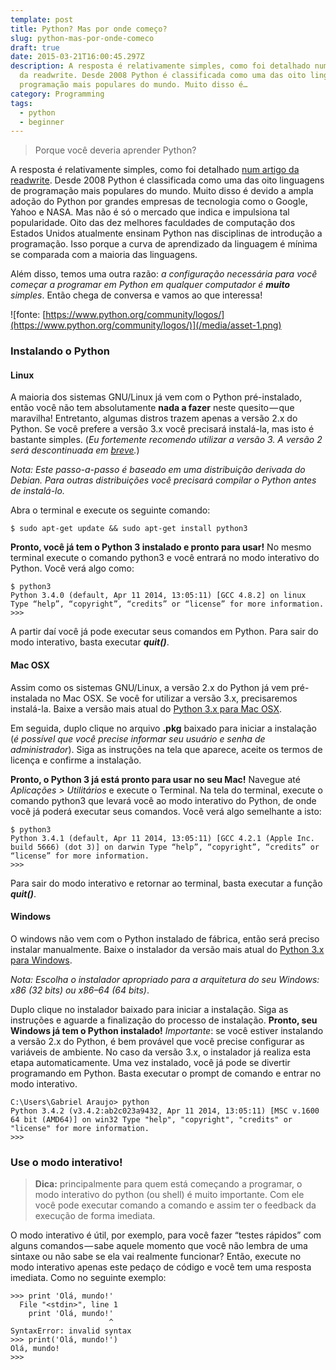 ```yaml
---
template: post
title: Python? Mas por onde começo?
slug: python-mas-por-onde-comeco
draft: true
date: 2015-03-21T16:00:45.297Z
description: A resposta é relativamente simples, como foi detalhado num artigo
  da readwrite. Desde 2008 Python é classificada como uma das oito linguagens de
  programação mais populares do mundo. Muito disso é…
category: Programming
tags:
  - python
  - beginner
---
```

> Porque você deveria aprender Python?

A resposta é relativamente simples, como foi detalhado [num artigo da readwrite](https://readwrite.com/2014/07/08/what-makes-python-easy-to-learn). Desde 2008 Python é classificada como uma das oito linguagens de programação mais populares do mundo. Muito disso é devido a ampla adoção do Python por grandes empresas de tecnologia como o Google, Yahoo e NASA. Mas não é só o mercado que indica e impulsiona tal popularidade. Oito das dez melhores faculdades de computação dos Estados Unidos atualmente ensinam Python nas disciplinas de introdução a programação. Isso porque a curva de aprendizado da linguagem é mínima se comparada com a maioria das linguagens.

Além disso, temos uma outra razão: _a configuração necessária para você começar a programar em Python em qualquer computador é_ **_muito_** _simples_. Então chega de conversa e vamos ao que interessa!

![fonte: [https://www.python.org/community/logos/](https://www.python.org/community/logos/)](/media/asset-1.png)

### Instalando o Python

#### Linux

A maioria dos sistemas GNU/Linux já vem com o Python pré-instalado, então você não tem absolutamente **nada a fazer** neste quesito — que maravilha! Entretanto, algumas distros trazem apenas a versão 2.x do Python. Se você prefere a versão 3.x você precisará instalá-la, mas isto é bastante simples. (_Eu fortemente recomendo utilizar a versão 3. A versão 2 será descontinuada em_ [_breve_](https://pythonclock.org/)_._)

_Nota: Este passo-a-passo é baseado em uma distribuição derivada do Debian. Para outras distribuições você precisará compilar o Python antes de instalá-lo._

Abra o terminal e execute os seguinte comando:

```console
$ sudo apt-get update && sudo apt-get install python3
```

**Pronto, você já tem o Python 3 instalado e pronto para usar!** No mesmo terminal execute o comando python3 e você entrará no modo interativo do Python. Você verá algo como:

```console
$ python3
Python 3.4.0 (default, Apr 11 2014, 13:05:11) [GCC 4.8.2] on linux Type “help”, “copyright”, “credits” or “license” for more information.
>>>
```

A partir daí você já pode executar seus comandos em Python. Para sair do modo interativo, basta executar **_quit()_**.

#### Mac OSX

Assim como os sistemas GNU/Linux, a versão 2.x do Python já vem pré-instalada no Mac OSX. Se você for utilizar a versão 3.x, precisaremos instalá-la. Baixe a versão mais atual do [Python 3.x para Mac OSX](https://www.python.org/downloads/).

Em seguida, duplo clique no arquivo **.pkg** baixado para iniciar a instalação (_é possível que você precise informar seu usuário e senha de administrador_). Siga as instruções na tela que aparece, aceite os termos de licença e confirme a instalação.

**Pronto, o Python 3 já está pronto para usar no seu Mac!** Navegue até _Aplicações > Utilitários_ e execute o Terminal. Na tela do terminal, execute o comando python3 que levará você ao modo interativo do Python, de onde vocẽ já poderá executar seus comandos. Você verá algo semelhante a isto:

```console
$ python3
Python 3.4.1 (default, Apr 11 2014, 13:05:11) [GCC 4.2.1 (Apple Inc. build 5666) (dot 3)] on darwin Type “help”, “copyright”, “credits” or “license” for more information.
>>>
```

Para sair do modo interativo e retornar ao terminal, basta executar a função **_quit()_**.

#### Windows

O windows não vem com o Python instalado de fábrica, então será preciso instalar manualmente. Baixe o instalador da versão mais atual do [Python 3.x para Windows](https://www.python.org/downloads/).

_Nota: Escolha o instalador apropriado para a arquitetura do seu Windows: x86 (32 bits) ou x86–64 (64 bits)_.

Duplo clique no instalador baixado para iniciar a instalação. Siga as instruções e aguarde a finalização do processo de instalação. **Pronto, seu Windows já tem o Python instalado!** _Importante_: se você estiver instalando a versão 2.x do Python, é bem provável que você precise configurar as variáveis de ambiente. No caso da versão 3.x, o instalador já realiza esta etapa automaticamente. Uma vez instalado, você já pode se divertir programando em Python. Basta executar o prompt de comando e entrar no modo interativo.

```console
C:\Users\Gabriel Araujo> python
Python 3.4.2 (v3.4.2:ab2c023a9432, Apr 11 2014, 13:05:11) [MSC v.1600 64 bit (AMD64)] on win32 Type "help", "copyright", "credits" or "license" for more information.
>>>
```

### Use o modo interativo!

> **Dica:** principalmente para quem está começando a programar, o modo interativo do python (ou shell) é muito importante. Com ele você pode executar comando a comando e assim ter o feedback da execução de forma imediata.

O modo interativo é útil, por exemplo, para você fazer “testes rápidos” com alguns comandos — sabe aquele momento que você não lembra de uma sintaxe ou não sabe se ela vai realmente funcionar? Então, execute no modo interativo apenas este pedaço de código e você tem uma resposta imediata. Como no seguinte exemplo:

```console
>>> print 'Olá, mundo!'
  File "<stdin>", line 1
    print 'Olá, mundo!'
                      ^
SyntaxError: invalid syntax
>>> print('Olá, mundo!')
Olá, mundo!
>>>
```